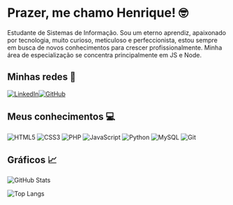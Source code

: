
# Prazer, me chamo Henrique! 🤓

Estudante de Sistemas de Informação. Sou um eterno aprendiz, apaixonado por tecnologia, muito curioso, meticuloso e perfeccionista, estou sempre em busca de novos conhecimentos para crescer profissionalmente. Minha área de especialização se concentra principalmente em JS e Node.

## Minhas redes 🤝


[![LinkedIn](https://img.shields.io/badge/LinkedIn-0077B5?style=for-the-badge&logo=linkedin&logoColor=white)](https://www.linkedin.com/in/henriqueo-carlos/)[![GitHub](https://img.shields.io/badge/GitHub-100000?style=for-the-badge&logo=github&logoColor=white)](https://github.com/HenriqueFlux)


## Meus conhecimentos 💻
![HTML5](https://img.shields.io/badge/HTML5-E34F26?style=for-the-badge&logo=html5&logoColor=white)
![CSS3](https://img.shields.io/badge/CSS3-1572B6?style=for-the-badge&logo=css3&logoColor=white)
![PHP](https://img.shields.io/badge/PHP-777BB4?style=for-the-badge&logo=php&logoColor=white)
![JavaScript](https://img.shields.io/badge/JavaScript-F7DF1E?style=for-the-badge&logo=javascript&logoColor=black)
![Python](https://img.shields.io/badge/python-3670A0?style=for-the-badge&logo=python&logoColor=ffdd54)
![MySQL](https://img.shields.io/badge/MySQL-00000F?style=for-the-badge&logo=mysql&logoColor=white)
![Git](https://img.shields.io/badge/GIT-E44C30?style=for-the-badge&logo=git&logoColor=white)


## Gráficos 📈
![GitHub Stats](https://github-readme-stats.vercel.app/api?username=henriqueflux&theme=transparent&bg_color=000&border_color=30A3DC&show_icons=true&icon_color=30A3DC&title_color=E94D5F&text_color=FFF)

![Top Langs](https://github-readme-stats-git-masterrstaa-rickstaa.vercel.app/api/top-langs/?username=henriqueflux&bg_color=000&border_color=30A3DC&title_color=E94D5F&text_color=FFF)